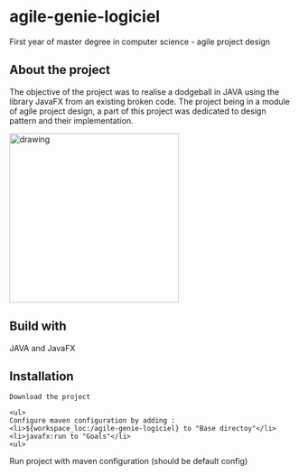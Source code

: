 # agile-genie-logiciel

First year of master  degree in computer science - agile project design

## About the project
The objective of the project was to realise a dodgeball in JAVA using the library JavaFX from an existing broken code. The project being in a module of agile project design, a part of this project was dedicated to design pattern and their implementation.

<img src="https://user-images.githubusercontent.com/41020659/202846923-db47b5f6-8edf-487a-955d-ac4af37f6e5a.png" alt="drawing" width="300"/>

## Build with 

JAVA and JavaFX

## Installation
```
Download the project
```
```
<ul>
Configure maven configuration by adding : 
<li>${workspace_loc:/agile-genie-logiciel} to "Base directoy"</li>
<li>javafx:run to "Goals"</li>
<ul>
```
Run project with maven configuration (should be default config)
```
